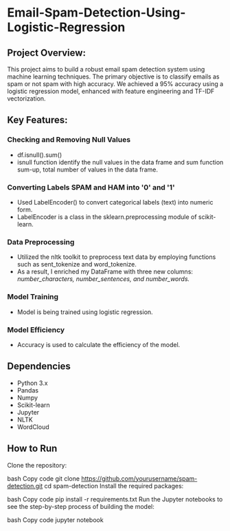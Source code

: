 # Email-Spam-Detection-Using-Logistic-Regression
## Project Overview:
This project aims to build a robust email spam detection system using machine learning techniques. The primary objective is to classify emails as spam or not spam with high accuracy. We achieved a 95% accuracy using a logistic regression model, enhanced with feature engineering and TF-IDF vectorization.

## Key Features:
### Checking and Removing Null Values
- df.isnull().sum()
- isnull function identify the null values in the data frame and sum function sum-up, total number of values in the data frame.

### Converting Labels SPAM and HAM into '0' and '1'
- Used LabelEncoder() to convert categorical labels (text) into numeric form.
- LabelEncoder is a class in the sklearn.preprocessing module of scikit-learn.

### Data Preprocessing
-  Utilized the nltk toolkit to preprocess text data by employing functions such as sent_tokenize and word_tokenize.
-  As a result, I enriched my DataFrame with three new columns: *number_characters, number_sentences, and number_words.*

### Model Training
-  Model is being trained using logistic regression.

### Model Efficiency
- Accuracy is used to calculate the efficiency of the model.

## Dependencies
- Python 3.x
- Pandas
- Numpy
- Scikit-learn
- Jupyter
- NLTK
- WordCloud

## How to Run
 
Clone the repository:

bash
Copy code
git clone https://github.com/yourusername/spam-detection.git
cd spam-detection
Install the required packages:

bash
Copy code
pip install -r requirements.txt
Run the Jupyter notebooks to see the step-by-step process of building the model:

bash
Copy code
jupyter notebook


